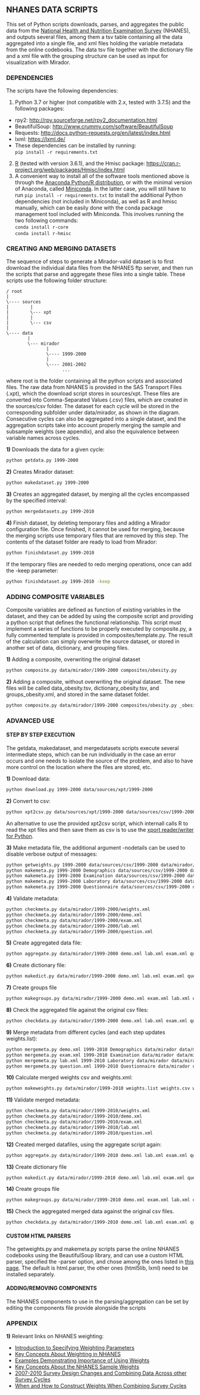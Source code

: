 ## NHANES DATA SCRIPTS 

This set of Python scripts downloads, parses, and aggregates the public data from the 
[National Health and Nutrition Examination Survey](http://www.cdc.gov/nchs/nhanes.htm) 
(NHANES), and outputs several files, among them a tsv table containing all the data 
aggregated into a single file, and xml files holding the variable metadata from the online 
codebooks. The data tsv file together with the dictionary file and a xml file with the 
grouping structure can be used as input for visualization with Mirador.


### DEPENDENCIES

The scripts have the following dependencies:

1. Python 3.7 or higher (not compatible with 2.x, tested with 3.7.5) and the following packages:
  * rpy2: http://rpy.sourceforge.net/rpy2_documentation.html 
  * BeautifulSoup: http://www.crummy.com/software/BeautifulSoup
  * Requests: http://docs.python-requests.org/en/latest/index.html
  * lxml: https://lxml.de/
  * These dependencies can be installed by running:<br> 
  `pip install -r requirements.txt`
2. [R](https://www.r-project.org/) (tested with version 3.6.1), and the Hmisc package: https://cran.r-project.org/web/packages/Hmisc/index.html
3. A convenient way to install all of the software tools mentioned above is through the [Anaconda Python/R distribution](https://www.anaconda.com/distribution/), or with the minimal version of Anaconda, called [Miniconda](https://docs.conda.io/en/latest/miniconda.html). In the latter case, you will still have to run `pip install -r requirements.txt` to install the additional Python dependencies (not included in Miniconda), as well as R and hmisc manually, which can be easily done with the conda package management tool included with Miniconda. This involves running the two following commands:<br>
`conda install r-core`<br>
`conda install r-hmisc`

### CREATING AND MERGING DATASETS

The sequence of steps to generate a Mirador-valid dataset is to first download the 
individual data files from the NHANES ftp server, and then run the scripts that parse and 
aggregate these files into a single table. These scripts use the following folder 
structure:

```
/ root
|
\---- sources
|        |
|        \--- xpt
|        |
|        \--- csv   
|
\---- data
        |
        \--- mirador
               |
               \---- 1999-2000
               |
               \---- 2001-2002
                     ...   
```

where root is the folder containing all the python scripts and associated files. The raw
data from NHANES is provided in the SAS Transport Files (.xpt), which the download script
stores in sources/xpt. These files are converted into Comma-Separated Values (.csv) files,
which are created in the sources/csv folder. The dataset for each cycle will be stored in
the corresponding subfolder under data/mirador, as shown in the diagram. Consecutive 
cycles can also be aggregated into a single dataset, and the aggregation scripts take 
into account properly merging the sample and subsample weights (see appendix), and also 
the equivalence between variable names across cycles.

**1)** Downloads the data for a given cycle:

```bash
python getdata.py 1999-2000
```

**2)** Creates Mirador dataset:

```bash
python makedataset.py 1999-2000
```

**3)** Creates an aggregated dataset, by merging all the cycles encompassed by the specified
interval:

```bash
python mergedatasets.py 1999-2010
```

**4)** Finish dataset, by deleting temporary files and adding a Mirador configuration file. 
Once finished, it cannot be used for merging, because the merging scripts use temporary 
files that are removed by this step. The contents of the dataset folder are ready to load
from Mirador:

```bash
python finishdataset.py 1999-2010
```

If the temporary files are needed to redo merging operations, once can add the -keep 
parameter:

```bash
python finishdataset.py 1999-2010 -keep
```

### ADDING COMPOSITE VARIABLES

Composite variables are defined as function of existing variables in the dataset, and they
can be added by using the composite script and providing a python script that defines the
functional relationship. This script must implement a series of functions to be properly
executed by composite.py, a fully commented template is provided in 
composites/template.py. The result of the calculation can simply overwrite the source 
dataset, or stored in another set of data, dictionary, and grouping files.

**1)** Adding a composite, overwriting the original dataset

```bash
python composite.py data/mirador/1999-2000 composites/obesity.py
```

**2)** Adding a composite, without overwriting the original dataset. The new files will be 
called data_obesity.tsv, dictionary_obesity.tsv, and groups_obesity.xml, and stored in the
same dataset folder. 

```bash
python composite.py data/mirador/1999-2000 composites/obesity.py _obesity
```

### ADVANCED USE

#### STEP BY STEP EXECUTION

The getdata, makedataset, and mergedatasets scripts execute several intermediate steps, 
which can be run individually in the case an error occurs and one needs to isolate the 
source of the problem, and also to have more control on the location where the files are
stored, etc. 

**1)** Download data:

```bash
python download.py 1999-2000 data/sources/xpt/1999-2000
```

**2)** Convert to csv:

```bash
python xpt2csv.py data/sources/xpt/1999-2000 data/sources/csv/1999-2000
```

An alternative to use the provided xpt2csv script, which internall calls R to read the xpt files and then save them as csv is to use the [xport reader/writer for Python](https://pypi.org/project/xport/).

**3)** Make metadata file, the additional argument -nodetails can be used to disable verbose 
output of messages:

```bash
python getweights.py 1999-2000 data/sources/csv/1999-2000 data/mirador/1999-2000/weights.xml
python makemeta.py 1999-2000 Demographics data/sources/csv/1999-2000 data/mirador/1999-2000/demo.xml -nodetails
python makemeta.py 1999-2000 Examination data/sources/csv/1999-2000 data/mirador/1999-2000/exam.xml -nodetails
python makemeta.py 1999-2000 Laboratory data/sources/csv/1999-2000 data/mirador/1999-2000/lab.xml -nodetails
python makemeta.py 1999-2000 Questionnaire data/sources/csv/1999-2000 data/mirador/1999-2000/question.xml -nodetails
```

**4)** Validate metadata:

```bash
python checkmeta.py data/mirador/1999-2000/weights.xml
python checkmeta.py data/mirador/1999-2000/demo.xml
python checkmeta.py data/mirador/1999-2000/exam.xml
python checkmeta.py data/mirador/1999-2000/lab.xml
python checkmeta.py data/mirador/1999-2000/question.xml
```

**5)** Create aggregated data file:

```bash
python aggregate.py data/mirador/1999-2000 demo.xml lab.xml exam.xml question.xml weights.xml data.tsv
```

**6)** Create dictionary file:

```bash
python makedict.py data/mirador/1999-2000 demo.xml lab.xml exam.xml question.xml weights.xml data.tsv dictionary.tsv
```

**7)** Create groups file

```bash
python makegroups.py data/mirador/1999-2000 demo.xml exam.xml lab.xml question.xml weights.xml groups.xml
```

**8)** Check the aggregated file against the original csv files:

```bash
python checkdata.py data/mirador/1999-2000 demo.xml lab.xml exam.xml question.xml weights.xml data.tsv
```

**9)** Merge metadata from different cycles (and each step updates weights.list):

```bash
python mergemeta.py demo.xml 1999-2010 Demographics data/mirador data/mirador/1999-2010 varequiv
python mergemeta.py exam.xml 1999-2010 Examination data/mirador data/mirador/1999-2010 varequiv
python mergemeta.py lab.xml 1999-2010 Laboratory data/mirador data/mirador/1999-2010 varequiv
python mergemeta.py question.xml 1999-2010 Questionnaire data/mirador data/mirador/1999-2010 varequiv
```

**10)** Calculate merged weights csv and weights.xml:

```bash
python makeweights.py data/mirador/1999-2010 weights.list weights.csv weights.xml
```

**11)** Validate merged metadata:

```bash
python checkmeta.py data/mirador/1999-2010/weights.xml
python checkmeta.py data/mirador/1999-2010/demo.xml
python checkmeta.py data/mirador/1999-2010/exam.xml
python checkmeta.py data/mirador/1999-2010/lab.xml
python checkmeta.py data/mirador/1999-2010/question.xml
```

**12)** Created merged datafiles, using the aggregate script again:

```bash
python aggregate.py data/mirador/1999-2010 demo.xml lab.xml exam.xml question.xml weights.xml data.tsv
```

**13)** Create dictionary file

```bash
python makedict.py data/mirador/1999-2010 demo.xml lab.xml exam.xml question.xml weights.xml data.tsv dict.tsv
```

**14)** Create groups file

```bash
python makegroups.py data/mirador/1999-2010 demo.xml exam.xml lab.xml question.xml weights.xml groups.xml
```

**15)** Check the aggregated merged data against the original csv files.

```bash
python checkdata.py data/mirador/1999-2010 demo.xml lab.xml exam.xml question.xml weights.xml data.tsv
```

#### CUSTOM HTML PARSERS

The getweights.py and makemeta.py scripts parse the online NHANES codebooks using the 
BeautifulSoup library, and can use a custom HTML parser, specified the -parser option, 
and chose among the ones listed in [this page](http://www.crummy.com/software/BeautifulSoup/bs4/doc/#installing-a-parser). 
The default is html.parser, the other ones (html5lib, lxml) need to be installed separately.

#### ADDING/REMOVING COMPONENTS

The NHANES components to use in the parsing/aggregation can be set by editing the components
file provide alongside the scripts

### APPENDIX

**1)** Relevant links on NHANES weighting:

* [Introduction to Specifying Weighting Parameters](http://www.cdc.gov/nchs/tutorials/nhanes/SurveyDesign/Weighting/intro.htm)
* [Key Concepts About Weighting in NHANES](http://www.cdc.gov/nchs/tutorials/NHANES/SurveyDesign/Weighting/OverviewKey.htm)
* [Examples Demonstrating Importance of Using Weights](http://www.cdc.gov/nchs/tutorials/NHANES/SurveyDesign/Weighting/OverviewExamples.htm)
* [Key Concepts About the NHANES Sample Weights](http://www.cdc.gov/nchs/tutorials/dietary/SurveyOrientation/SurveyDesign/Info2.htm)
* [2007-2010 Survey Design Changes and Combining Data Across other Survey Cycles](http://www.cdc.gov/nchs/data/nhanes/analyticnote_2007-2010.pdf)
* [When and How to Construct Weights When Combining Survey Cycles](http://www.cdc.gov/nchs/tutorials/nhanes/SurveyDesign/Weighting/Task2.htm)

